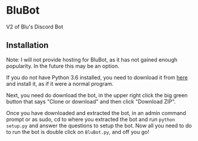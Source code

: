 # BluBot
V2 of Blu's Discord Bot

## Installation
Note: I will not provide hosting for BluBot, as it has not gained enough popularity. In the future this may be an option.

If you do not have Python 3.6 installed, you need to download it from [here](www.python.org/downloads/) and install it, as if it were a normal program.

Next, you need do download the bot, in the upper right click the big green button that says "Clone or download" and then click "Download ZIP".

Once you have downloaded and extracted the bot, in an admin command prompt or as sudo, cd to where you extracted the bot and run `python setup.py` and answer the questions to setup the bot. Now all you need to do to run the bot is double click on `BluBot.py`, and off you go!
